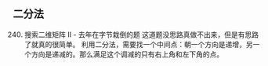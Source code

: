 ## 二分法

240. 搜索二维矩阵 II - 去年在字节栽倒的题
这道题没思路真做不出来，但是有思路了就真的很简单。
利用二分法，需要找一个中间点：朝一个方向是递增，另一个方向是递减的。那么满足这个调减的只有右上角和左下角的点。
